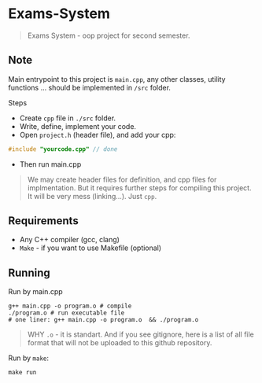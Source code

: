 # Exams-System

> Exams System - oop project for second semester.

## **Note**

Main entrypoint to this project is `main.cpp`, any other classes, utility functions ... should be implemented in `/src` folder.

Steps

- Create `cpp` file in `./src` folder.
- Write, define, implement your code.
- Open `project.h` (header file), and add your cpp:

```cpp
#include "yourcode.cpp" // done
```

- Then run main.cpp

> We may create header files for definition, and cpp files for implmentation. But it requires further steps for compiling this project. It will be very mess (linking...). Just `cpp`.

## **Requirements**

- Any C++ compiler (gcc, clang)
- `Make` - if you want to use Makefile (optional)

## **Running**

Run by main.cpp

```shell
g++ main.cpp -o program.o # compile
./program.o # run executable file
# one liner: g++ main.cpp -o program.o  && ./program.o
```

> WHY `.o` - it is standart. And if you see gitignore, here is a list of all file format that will not be uploaded to this github repository.

Run by `make`:

```shell
make run
```
